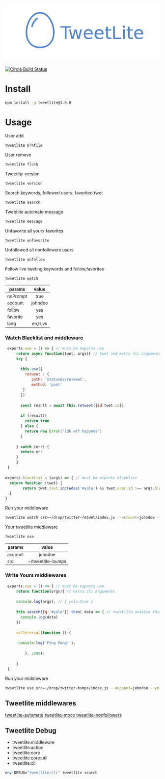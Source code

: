 <p align="center">
  <img src="./logo.png" />
</p>

[![Circle Build Status](https://img.shields.io/circleci/project/c0b41/tweetlite.svg?style=flat-square)](https://circleci.com/gh/c0b41/tweetlite) 

# Install
```sh
npm install -g tweetlite@1.0.0
```
# Usage
User add
```sh
tweetlite profile
```

User remove
```sh
tweetlite flush
```

Tweetlite version
```sh
tweetlite version
```

Search keywords, followed users, favorited twet
```sh
tweetlite search
```

Tweetlite automate message
```sh
tweetlite message
```

Unfavorite all yours favorites
```sh
tweetlite unfavorite
```

Unfollowed all nonfollowers users
```sh
tweetlite unfollow
```

Follow live tweting keywords and follow,favorites
```sh
tweetlite watch
```

| params        | value         |
| ------------- |:-------------:|
| noPrompt     | true |
| account     | johndoe      |
| follow | yes      |
| favorite | yes      |
| lang | en,tr,vs     |

### Watch Blacklist and middleware

```js
 exports.use = () => { // must be exports use
	 return async function(twet, args){ // twet and extra cli arguments
     try {

       this.use({
         retweet : {
       		path: 'statuses/retweet',
       		method: 'post'
       	}
       })

       const result = await this.retweet({id:twet.id})

       if (result){
         return true
       } else {
         return new Error('idk wtf happens')
       }

     } catch (err) {
       return err
     }
	 }
 }

exports.blacklist = (args) => { // must be exports blacklist
  return function (twet) {
  		return twet.text.includes('#yolo') && twet.user.id !== args.blockid;
  }
}
```
Run your middleware
```sh
tweetlite watch src=~/drop/twitter-retwet/index.js --account=johndoe --blockid=1243434
```


Your tweetlite middleware
```sh
tweetlite use
```
| params        | value         |
| ------------- |:-------------:|
| account     | johndoe      |
| src | ~/tweetlite-bumps      |

### Write Yours middlewares

```js
 exports.use = () => { // must be exports use
	 return function(args){ // extra cli arguments

     console.log(args); // { yolo:true }

     this.search({q:'#yolo'}).then( data => { // tweetlite avaible this
       console.log(data)
     })

     setInterval(function () {

      console.log('Ping Pong!');

		 }, 2000);

	 }
 }
```
Run your middleware
```sh
tweetlite use src=~/drop/twitter-bumps/index.js --account=johndoe --yolo=true
```

## Tweetlite middlewares
[tweetlite-automate](https://github.com/TweetLite/tweetlite-automate)
[tweetlite-moco](https://github.com/TweetLite/tweetlite-moco)
[tweetlite-nonfollowers]()

## Tweetlite Debug
- tweetlite:middleware
- tweetlite:action
- tweetlite:core
- tweetlite:core:util
- tweetlite:cli

```sh
env DEBUG="tweetlite:cli" tweetlite search
```
